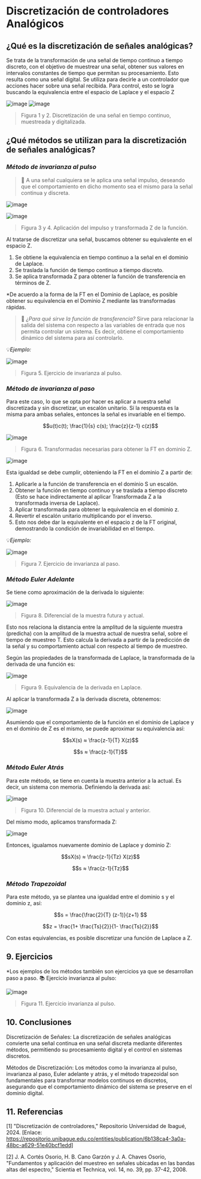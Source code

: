 # Discretización de controladores Analógicos
## ¿Qué es la discretización de señales analógicas?
Se trata de la transformación de una señal de tiempo continuo a tiempo discreto, con el objetivo de muestrear una señal, obtener sus valores en intervalos constantes de tiempo que permitan su procesamiento. Esto resulta como una señal digital.
Se utiliza para decirle a un controlador que acciones hacer sobre una señal recibida.
Para control, esto se logra buscando la equivalencia entre el espacio de Laplace y el espacio Z

![image](https://github.com/user-attachments/assets/52a6df84-4531-4adf-9283-799bf1829133)
![image](https://github.com/user-attachments/assets/39480da1-eeea-472d-82de-2c6700f6a89c)

>Figura 1 y 2. Discretización de una señal en tiempo continuo, muestreada y digitalizada.

## ¿Qué métodos se utilizan para la discretización de señales analógicas?
### *Método de invarianza al pulso*
>🔑 A una señal cualquiera se le aplica una señal impulso, deseando que el comportamiento en dicho momento sea el mismo para la señal continua y discreta.

![image](https://github.com/user-attachments/assets/c21898ec-7306-43c5-bd04-ecef6c640340)

![image](https://github.com/user-attachments/assets/a5c589cb-a600-452b-9793-a3f88a3a46e1)

>Figura 3 y 4. Aplicación del impulso y transformada Z de la función.

Al tratarse de discretizar una señal, buscamos obtener su equivalente en el espacio Z.
1. Se obtiene la equivalencia en tiempo continuo a la señal en el dominio de Laplace.
2. Se traslada la función de tiempo continuo a tiempo discreto.
3. Se aplica transformada Z para obtener la función de transferencia en términos de Z.

*De acuerdo a la forma de la FT en el Dominio de Laplace, es posible obtener su equivalencia en el Dominio Z mediante las transformadas rápidas.

>🔑 *¿Para qué sirve la función de transferencia?*
Sirve para relacionar la salida del sistema con respecto a las variables de entrada que nos permita controlar un sistema. Es decir, obtiene el comportamiento dinámico del sistema para así controlarlo.


💡*Ejemplo:*

![image](https://github.com/user-attachments/assets/8ca56560-b6c3-4d6f-8c15-2687fb190da9)

>Figura 5. Ejercicio de invarianza al pulso.

### *Método de invarianza al paso*
Para este caso, lo que se opta por hacer es aplicar a nuestra señal discretizada y sin discretizar, un escalón unitario. Sí la respuesta es la misma para ambas señales, entonces la señal es invariable en el tiempo.

$$u(t)c(t); \frac{1}{s} c(s); \frac{z}{z-1} c(z)$$

![image](https://github.com/user-attachments/assets/d2a46060-e3b2-4044-b05e-6839979fbb2c)

>Figura 6. Transformadas necesarias para obtener la FT en dominio Z.

![image](https://github.com/user-attachments/assets/9686737b-4c9b-4adc-87b7-cc8035848922)


Esta igualdad se debe cumplir, obteniendo la FT en el dominio Z a partir de:
1. Aplicarle a la función de transferencia en el dominio S un escalón.
2. Obtener la función en tiempo continuo y se traslada a tiempo discreto (Esto se hace indirectamente al aplicar Transformada Z a la transformada inversa de Laplace).
3. Aplicar transformada para obtener la equivalencia en el dominio z.
4. Revertir el escalón unitario multiplicando por el inverso.
5. Esto nos debe dar la equivalente en el espacio z de la FT original, demostrando la condición de invariabilidad en el tiempo.

💡*Ejemplo:*

![image](https://github.com/user-attachments/assets/5c89d2ce-98db-481e-9f37-c96264055822)

>Figura 7. Ejercicio de invarianza al paso.

### *Método Euler Adelante*
Se tiene como aproximación de la derivada lo siguiente:

![image](https://github.com/user-attachments/assets/e9735e29-6ed3-4a15-ab39-8cc56e404526)

>Figura 8. Diferencial de la muestra futura y actual.

Esto nos relaciona la distancia entre la amplitud de la siguiente muestra (predicha) con la amplitud de la muestra actual de nuestra señal, sobre el tiempo de muestreo T. Esto calcula la derivada a partir de la predicción de la señal y su comportamiento actual con respecto al tiempo de muestreo.
	
Según las propiedades de la transformada de Laplace, la transformada de la derivada de una función es:

![image](https://github.com/user-attachments/assets/365aefeb-3ffa-4536-8ee7-a863f51a40e4)

>Figura 9. Equivalencia de la derivada en Laplace.

Al aplicar la transformada Z a la derivada discreta, obtenemos:

![image](https://github.com/user-attachments/assets/07684900-b7a3-454a-9ac7-83e09e2c8552)

Asumiendo que el comportamiento de la función en el dominio de Laplace y en el dominio de Z es el mismo, se puede aproximar su equivalencia así:

$$sX(s) ≈ \frac{z-1}{T} X(z)$$

$$s ≈ \frac{z-1}{T}$$

### *Método Euler Atrás*
Para este método, se tiene en cuenta la muestra anterior a la actual. Es decir, un sistema con memoria. Definiendo la derivada así:

![image](https://github.com/user-attachments/assets/8a73d5fb-fabb-4713-b342-23840f5adfce)

>Figura 10. Diferencial de la muestra actual y anterior.

Del mismo modo, aplicamos transformada Z:

![image](https://github.com/user-attachments/assets/332cd934-91f2-466d-bf52-8fe88875eb16)

Entonces, igualamos nuevamente dominio de Laplace y dominio Z:

$$sX(s) ≈ \frac{z-1}{Tz} X(z)$$

$$s ≈ \frac{z-1}{Tz}$$

### *Método Trapezoidal*
Para este método, ya se plantea una igualdad entre el dominio s y el dominio z, así:

$$s = \frac{\frac{2}{T} (z-1)}{z+1} $$

$$z = \frac{1+ \frac{Ts}{2}}{1- \frac{Ts}{2}}$$

Con estas equivalencias, es posible discretizar una función de Laplace a Z.

## 9. Ejercicios
*Los ejemplos de los métodos también son ejercicios ya que se desarrollan paso a paso.
📚 Ejercicio invarianza al pulso:

![image](https://github.com/user-attachments/assets/1b41b7b1-26dd-4abd-a534-f59cc8b9a6bc)

>Figura 11. Ejercicio invarianza al pulso.

## 10. Conclusiones
Discretización de Señales: La discretización de señales analógicas convierte una señal continua en una señal discreta mediante diferentes métodos, permitiendo su procesamiento digital y el control en sistemas discretos.

Métodos de Discretización: Los métodos como la invarianza al pulso, invarianza al paso, Euler adelante y atrás, y el método trapezoidal son fundamentales para transformar modelos continuos en discretos, asegurando que el comportamiento dinámico del sistema se preserve en el dominio digital.

## 11. Referencias
[1] "Discretización de controladores," Repositorio Universidad de Ibagué, 2024. [Enlace: https://repositorio.unibague.edu.co/entities/publication/6b138ca4-3a0a-48bc-a629-51e40bcf1edd]

[2] J. A. Cortés Osorio, H. B. Cano Garzón y J. A. Chaves Osorio, "Fundamentos y aplicación del muestreo en señales ubicadas en las bandas altas del espectro," Scientia et Technica, vol. 14, no. 39, pp. 37-42, 2008.
